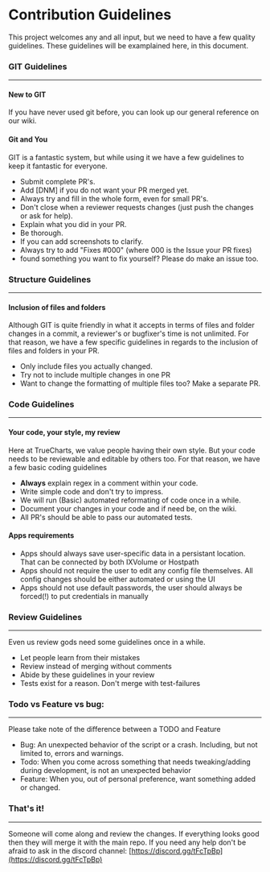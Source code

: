 # Contribution Guidelines

This project welcomes any and all input, but we need to have a few quality guidelines. These guidelines will be examplained here, in this document.

### GIT Guidelines
***
#### New to GIT

If you have never used git before, you can look up our general reference on our wiki.

#### Git and You

GIT is a fantastic system, but while using it we have a few guidelines to keep it fantastic for everyone.

* Submit complete PR's.
* Add [DNM] if you do not want your PR merged yet.
* Always try and fill in the whole form, even for small PR's.
* Don't close when a reviewer requests changes (just push the changes or ask for help).
* Explain what you did in your PR.
* Be thorough.
* If you can add screenshots to clarify.
* Always try to add "Fixes #000" (where 000 is the Issue your PR fixes)
* found something you want to fix yourself? Please do make an issue too.

### Structure Guidelines
***

#### Inclusion of files and folders

Although GIT is quite friendly in what it accepts in terms of files and folder changes in a commit, a reviewer's or bugfixer's time is not unlimited. For that reason, we have a few specific guidelines in regards to the inclusion of files and folders in your PR.

* Only include files you actually changed.
* Try not to include multiple changes in one PR
* Want to change the formatting of multiple files too? Make a separate PR.


### Code Guidelines
***
#### Your code, your style, my review

Here at TrueCharts, we value people having their own style. But your code needs to be reviewable and editable by others too. For that reason, we have a few basic coding guidelines

* **Always** explain regex in a comment within your code.
* Write simple code and don't try to impress.
* We will run (Basic) automated reformating of code once in a while.
* Document your changes in your code and if need be, on the wiki.
* All PR's should be able to pass our automated tests.

#### Apps requirements

- Apps should always save user-specific data in a persistant location. That can be connected by both IXVolume or Hostpath
- Apps should not require the user to edit any config file themselves. All config changes should be either automated or using the UI
- Apps should not use default passwords, the user should always be forced(!) to put credentials in manually


### Review Guidelines
***
Even us review gods need some guidelines once in a while.

* Let people learn from their mistakes
* Review instead of merging without comments
* Abide by these guidelines in your review
* Tests exist for a reason. Don't merge with test-failures



### Todo vs Feature vs bug:
***
Please take note of the difference between a TODO and Feature

* Bug: An unexpected behavior of the script or a crash. Including, but not limited to, errors and warnings.
* Todo: When you come across something that needs tweaking/adding during development, is not an unexpected behavior
* Feature: When you, out of personal preference, want something added or changed.

### That's it!
***
Someone will come along and review the changes. If everything looks good then they will merge it with the main repo. If you need any help don't be afraid to ask in the discord channel: [https://discord.gg/tFcTpBp](https://discord.gg/tFcTpBp)
